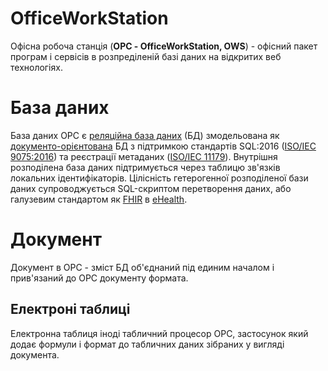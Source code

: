 # OfficeWorkStation
Офісна робоча станція (**ОРС - OfficeWorkStation, OWS**) - офісний пакет програм і сервісів в розпреділеній базі даних на відкритих веб технологіях.

# База даних
База даних ОРС є [реляційна база даних](https://uk.wikipedia.org/wiki/Реляційна_база_даних) (БД) змодельована як [документо-орієнтована](https://uk.wikipedia.org/wiki/Документо-орієнтована_система_керування_базами_даних) БД з підтримкою стандартів SQL:2016 ([ISO/IEC 9075:2016](https://uk.wikipedia.org/wiki/SQL:2016)) та реєстрації метаданих ([ISO/IEC 11179](https://en.wikipedia.org/wiki/ISO/IEC_11179)). Внутрішня розподілена база даних підтримується через таблицю зв'язків локальних ідентифікаторів. Цілісність гетерогенної розподіленої бази даних супроводжується SQL-скриптом перетворення даних, або галузевим стандартом як [FHIR](https://en.wikipedia.org/wiki/Fast_Healthcare_Interoperability_Resources) в [eHealth](https://en.wikipedia.org/wiki/EHealth).

# Документ
Документ в ОРС - зміст БД об'єднаний під единим началом і прив'язаний до ОРС документу формата.

## Електроні таблиці
Електронна таблиця іноді табличний процесор ОРС, застосунок який додає формули і формат до табличних даних зібраних у вигляді документа.
